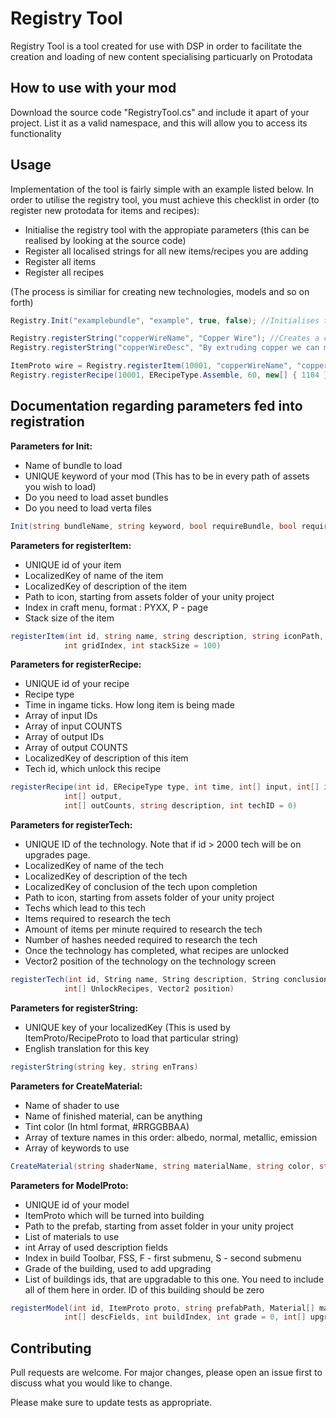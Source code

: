 # Registry Tool

Registry Tool is a tool created for use with DSP in order to facilitate the creation and loading of new content specialising particuarly on Protodata

## How to use with your mod

Download the source code "RegistryTool.cs" and include it apart of your project. List it as a valid namespace, and this will allow you to access its functionality

## Usage

Implementation of the tool is fairly simple with an example listed below. In order to utilise the registry tool, you must achieve this checklist in order (to register new protodata for items and recipes):
- Initialise the registry tool with the appropiate parameters (this can be realised by looking at the source code)
- Register all localised strings for all new items/recipes you are adding
- Register all items 
- Register all recipes

(The process is similiar for creating new technologies, models and so on forth)

```csharp
Registry.Init("examplebundle", "example", true, false); //Initialises the project using the registry tool. This allows custom assetbundles to be loaded

Registry.registerString("copperWireName", "Copper Wire"); //Creates a custom stringProto for localisation
Registry.registerString("copperWireDesc", "By extruding copper we can make a component which allows current to be carried"); 

ItemProto wire = Registry.registerItem(10001, "copperWireName", "copperWireDesc", "assets/copper_wire", 1711); //Registers a new item using set parameters and loads it into the game
Registry.registerRecipe(10001, ERecipeType.Assemble, 60, new[] { 1104 }, new[] { 2 }, new[] { wire.ID }, new[] { 1 }, "copperWireDesc", 1); //Registers a new recipe using set parameters and loads it into the game

```

## Documentation regarding parameters fed into registration


**Parameters for Init:**
- Name of bundle to load
- UNIQUE keyword of your mod (This has to be in every path of assets you wish to load)
- Do you need to load asset bundles
- Do you need to load verta files
```csharp
Init(string bundleName, string keyword, bool requireBundle, bool requireVerta)
```


**Parameters for registerItem:**
- UNIQUE id of your item
- LocalizedKey of name of the item
- LocalizedKey of description of the item
- Path to icon, starting from assets folder of your unity project
- Index in craft menu, format : PYXX, P - page
- Stack size of the item
```csharp
registerItem(int id, string name, string description, string iconPath,
            int gridIndex, int stackSize = 100)
```


**Parameters for registerRecipe:**
- UNIQUE id of your recipe
- Recipe type
- Time in ingame ticks. How long item is being made
- Array of input IDs
- Array of input COUNTS
- Array of output IDs
- Array of output COUNTS
- LocalizedKey of description of this item
- Tech id, which unlock this recipe
```csharp
registerRecipe(int id, ERecipeType type, int time, int[] input, int[] inCounts,
            int[] output,
            int[] outCounts, string description, int techID = 0)
```


**Parameters for registerTech:**
- UNIQUE ID of the technology. Note that if id > 2000 tech will be on upgrades page.
- LocalizedKey of name of the tech
- LocalizedKey of description of the tech
- LocalizedKey of conclusion of the tech upon completion
- Path to icon, starting from assets folder of your unity project
- Techs which lead to this tech
- Items required to research the tech
- Amount of items per minute required to research the tech
- Number of hashes needed required to research the tech
- Once the technology has completed, what recipes are unlocked
- Vector2 position of the technology on the technology screen
```csharp
registerTech(int id, String name, String description, String conclusion, int[] PreTechs, int[] Jellos, int[] ItemPoints, long HashNeeded,
            int[] UnlockRecipes, Vector2 position)
```

**Parameters for registerString:**
- UNIQUE key of your localizedKey (This is used by ItemProto/RecipeProto to load that particular string)
- English translation for this key
```csharp
registerString(string key, string enTrans)
```

**Parameters for CreateMaterial:**
- Name of shader to use
- Name of finished material, can be anything
- Tint color (In html format, #RRGGBBAA)
- Array of texture names in this order: albedo, normal, metallic, emission
- Array of keywords to use

```csharp
CreateMaterial(string shaderName, string materialName, string color, string[] textures = null, string[] keywords = null)
```

**Parameters for ModelProto:**
- UNIQUE id of your model
- ItemProto which will be turned into building
- Path to the prefab, starting from asset folder in your unity project
- List of materials to use
- int Array of used description fields
- Index in build Toolbar, FSS, F - first submenu, S - second submenu
- Grade of the building, used to add upgrading
- List of buildings ids, that are upgradable to this one. You need to include all of them here in order. ID of this building should be zero
```csharp
registerModel(int id, ItemProto proto, string prefabPath, Material[] mats,
            int[] descFields, int buildIndex, int grade = 0, int[] upgradesIDs = null)
```

## Contributing
Pull requests are welcome. For major changes, please open an issue first to discuss what you would like to change.

Please make sure to update tests as appropriate.
